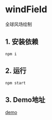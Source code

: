 # windField
全球风场绘制

## 1. 安装依赖

`npm i `

## 2. 运行

`npm start`

## 3. Demo地址

[demo](https://agitated-keller-30d6de.netlify.com/)
